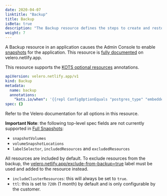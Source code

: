 ```yaml
---
date: 2020-04-07
linktitle: "Backup"
title: Backup
isBeta: true
description: "The Backup resource defines the steps to create and restore snapshots in the application"
weight: 7
---
```


A Backup resource in an application causes the Admin Console to enable [snapshots](/vendor/snapshots/overview/) for the application. 
This resource is [fully documented](https://velero.netlify.app/docs/v1.5/api-types/backup/) on velero.netlify.app.

This resource supports the [KOTS optional resources](/vendor/packaging/include-resources/) annotations.

```yaml
apiVersion: velero.netlify.app/v1
kind: Backup
metadata:
  name: backup
  annotations:
    "kots.io/when": '{{repl ConfigOptionEquals "postgres_type" "embedded_postgres" }}'
spec: {}
```

Refer to the Velero documentation for all options in this resource.

**Important Note**: the following top-level spec fields are not currently supported in [Full Snapshots](https://kots.io/kotsadm/snapshots/overview/#full-snapshots-recommended):

- `snapshotVolumes`
- `volumeSnapshotLocations`
- `labelSelector`, `includedResources` and `excludedResources`

All resources are included by default. To exclude resources from the backup, the [velero.netlify.app/exclude-from-backup=true](https://velero.netlify.app/docs/v1.5/resource-filtering/#veleroioexclude-from-backuptrue) label must be used and added to the resource instead.

- `includeClusterResources`: this will always be set to `true`.
- `ttl`: this is set to `720h` (1 month) by default and is only configurable by the customer.
